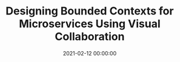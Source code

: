 ---
title: 'Designing Bounded Contexts for Microservices Using Visual Collaboration'
description: >
 There is an industry trend where businesses are moving towards autonomous product teams. These teams aim to be end-to-end responsible for the product they are building and maintaining. With the help of Continuous Delivery, teams have faster feedback cycles in which they can probe if a certain feature works. To achieve end-to-end team autonomy, companies move towards a microservices architecture to successfully inspect and adapt. To be effective with a microservices architecture, we require Conway's alignment, engineering teams aligned to business models/products; to achieve Conway’s alignment it’s required to design and model the domain. Domain-Driven Design’s bounded context is the essential pattern that helps to create Conway’s alignment.
 
 Join us in this hands-on session where we show you how visual collaboration is the most effective way in co-creating sustainable Conway’s alignment. We will distil bounded contexts with visual collaboration tools Big Picture EventStorming, Context Mapping and the Bounded Context Canvas.
 
 With visual collaboration:
 
 - We create a shared understanding of the business flow, uncovering inconsistencies and competing goals
 - Using the Theory of Constraints, we can discover, highlight and create a shared vision and strategy to focus our effort
 - A critical part of doing visual collaboration is effective facilitation, especially facilitating workshops with +30 people at the same time
 You leave our session understanding that to be effective with microservices, you need to start discover and design bounded contexts. You will learn heuristics that guide you in using visual tools in specific situations, and how to move on towards microservices.
conference: 'OOP'
type: 'conference'
location: 'Online'
website: https://www.oop-konferenz.de/oop-2021/programm/konferenzprogramm
miroBoard: https://miro.com/app/board/o9J_lWJdRtQ=/
date: 2021-02-12 00:00:00
featured_image: '/images/speaking/2021-02-12-oop-conference-designing-bounded-contexts-for-microservices-using-visual-collaboration.webp'
---